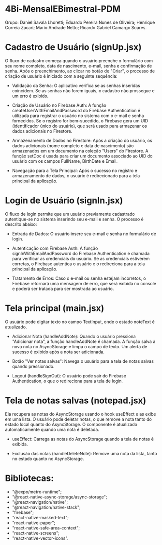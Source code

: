 # 4Bi-MensalEBimestral-PDM
Grupo:
Daniel Savala Lhoretti; Eduardo Pereira Nunes de Oliveira; Henrique Correia Zacari; Mario Andrade Netto; Ricardo Gabriel Camargo Soares.

# Cadastro de Usuário (signUp.jsx)
O fluxo de cadastro começa quando o usuário preenche o formulário com seu nome completo, data de nascimento, e-mail, senha e confirmação de senha. Após o preenchimento, ao clicar no botão de "Criar", o processo de criação de usuário é iniciado com a seguinte sequência:

  - Validação da Senha:
O aplicativo verifica se as senhas inseridas coincidem. Se as senhas não forem iguais, o cadastro não prossegue e um erro é exibido.

  - Criação de Usuário no Firebase Auth:
A função createUserWithEmailAndPassword do Firebase Authentication é utilizada para registrar o usuário no sistema com o e-mail e senha fornecidos. Se o registro for bem-sucedido, o Firebase gera um UID (identificador único do usuário), que será usado para armazenar os dados adicionais no Firestore.

  - Armazenamento de Dados no Firestore:
Após a criação do usuário, os dados adicionais (nome completo e data de nascimento) são armazenados em um documento na coleção "Users" do Firestore. A função setDoc é usada para criar um documento associado ao UID do usuário com os campos FullName, BirthDate e Email.

  - Navegação para a Tela Principal:
Após o sucesso no registro e armazenamento de dados, o usuário é redirecionado para a tela principal da aplicação.

# Login de Usuário (signIn.jsx)
O fluxo de login permite que um usuário previamente cadastrado autentique-se no sistema inserindo seu e-mail e senha. O processo é descrito abaixo:

  - Entrada de Dados: O usuário insere seu e-mail e senha no formulário de login.

  - Autenticação com Firebase Auth:
A função signInWithEmailAndPassword do Firebase Authentication é chamada para verificar as credenciais do usuário. Se as credenciais estiverem corretas, o Firebase autentica o usuário e o redireciona para a tela principal da aplicação.
  - Tratamento de Erros:
Caso o e-mail ou senha estejam incorretos, o Firebase retornará uma mensagem de erro, que será exibida no console e poderá ser tratada para ser mostrada ao usuário.

# Tela principal (main.jsx)
O usuário pode digitar texto no campo TextInput, onde o estado noteText é atualizado.

  - Adicionar Nota (handleAddNote): Quando o usuário pressiona "Adicionar nota", a função handleAddNote é chamada. A função salva a nova nota no AsyncStorage e limpa o campo de texto. Um alerta de sucesso é exibido após a nota ser adicionada.

  - Botão "Ver notas salvas": Navega o usuário para a tela de notas salvas quando pressionado.

  - Logout (handleSignOut): O usuário pode sair do Firebase Authentication, o que o redireciona para a tela de login.

# Tela de notas salvas (notepad.jsx)
Ela recupera as notas do AsyncStorage usando o hook useEffect e as exibe em uma lista. O usuário pode deletar notas, o que remove a nota tanto do estado local quanto do AsyncStorage. O componente é atualizado automaticamente quando uma nota é deletada.

  - useEffect: Carrega as notas do AsyncStorage quando a tela de notas é exibida.

  - Exclusão das notas (handleDeleteNote): Remove uma nota da lista, tanto no estado quanto no AsyncStorage.

# Bibliotecas:
  - "@expo/metro-runtime";
  - "@react-native-async-storage/async-storage";
  - "@react-navigation/native";
  - "@react-navigation/native-stack";
  - "firebase";
  - "react-native-masked-text";
  - "react-native-paper";
  - "react-native-safe-area-context";
  - "react-native-screens";
  - "react-native-vector-icons".
